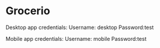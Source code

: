 # Grocerio
Desktop app credentials:
              Username: desktop
              Password:test          
          
          
          
          
Mobile app credentials:
              Username: mobile
              Password:test              
